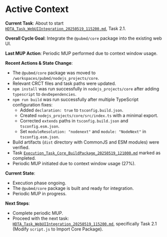 # Active Context

**Current Task**: About to start [`HDTA_Task_WebUIIntegration_20250519_115200.md`](cline_docs/tasks/HDTA_Task_WebUIIntegration_20250519_115200.md:1), Task 2.1.

**Overall Cycle Goal**: Integrate the `@pubmd/core` package into the existing web UI.

**Last MUP Action**: Periodic MUP performed due to context window usage.

**Recent Actions & State Change**:
- The `@pubmd/core` package was moved to `/workspaces/pubmd/nodejs_projects/core`.
- Relevant CRCT files and task paths were updated.
- `npm install` was run successfully in `nodejs_projects/core` after adding `typescript` to `devDependencies`.
- `npm run build` was run successfully after multiple TypeScript configuration fixes:
    - Added `declaration: true` to `tsconfig.build.json`.
    - Created `nodejs_projects/core/src/index.ts` with a minimal export.
    - Corrected `extends` paths in `tsconfig.build.json` and `tsconfig.esm.json`.
    - Set `moduleResolution: "nodenext"` and `module: "NodeNext"` in `tsconfig.esm.json`.
- Build artifacts (`dist` directory with CommonJS and ESM modules) were verified.
- Task [`Execution_Task_Core_BuildPackage_20250519_121000.md`](cline_docs/tasks/Execution_Task_Core_BuildPackage_20250519_121000.md:1) marked as completed.
- Periodic MUP initiated due to context window usage (27%).

**Current State**:
- Execution phase ongoing.
- The `@pubmd/core` package is built and ready for integration.
- Periodic MUP in progress.

**Next Steps**:
- Complete periodic MUP.
- Proceed with the next task: [`HDTA_Task_WebUIIntegration_20250519_115200.md`](cline_docs/tasks/HDTA_Task_WebUIIntegration_20250519_115200.md:1), specifically Task 2.1 (Modify `script.js` to Import Core Package).